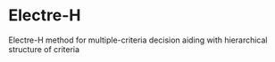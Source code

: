 Electre-H
============

Electre-H method for multiple-criteria decision aiding with hierarchical structure of criteria

